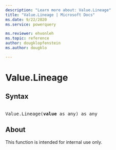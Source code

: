```yaml
---
description: "Learn more about: Value.Lineage"
title: "Value.Lineage | Microsoft Docs"
ms.date: 9/22/2020
ms.service: powerquery

ms.reviewer: ehvonleh
ms.topic: reference
author: dougklopfenstein
ms.author: dougklo

---
```

# Value.Lineage

## Syntax

<pre> 
Value.Lineage(<b>value</b> as any) as any
</pre>

## About
This function is intended for internal use only.
